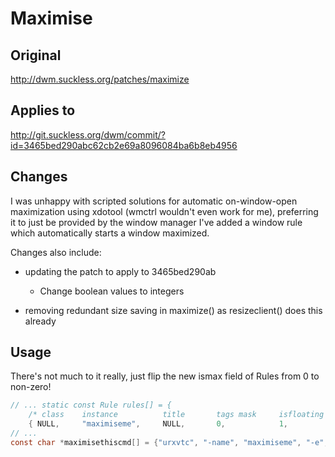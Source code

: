 # Maximise

## Original

http://dwm.suckless.org/patches/maximize

## Applies to

http://git.suckless.org/dwm/commit/?id=3465bed290abc62cb2e69a8096084ba6b8eb4956

## Changes

I was unhappy with scripted solutions for automatic on-window-open
maximization using xdotool (wmctrl wouldn't even work for me),
preferring it to just be provided by the window manager I've added a
window rule which automatically starts a window maximized.

Changes also include:

 - updating the patch to apply to 3465bed290ab

   * Change boolean values to integers

 - removing redundant size saving in maximize() as resizeclient() does
   this already

## Usage

There's not much to it really, just flip the new ismax field of Rules
from 0 to non-zero!

```c
// ... static const Rule rules[] = {
    /* class    instance          title       tags mask     isfloating     ismax         monitor */
    { NULL,     "maximiseme",     NULL,       0,            1,             0,            -1 },
// ...
const char *maximisethiscmd[] = {"urxvtc", "-name", "maximiseme", "-e", "example", NULL};
```

